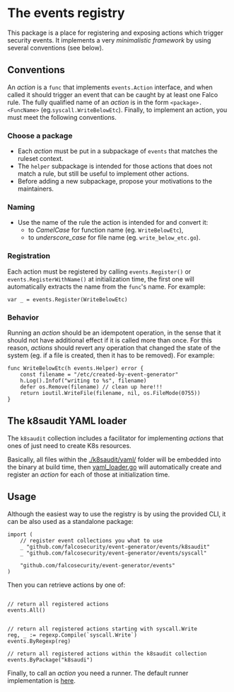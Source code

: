 # The events registry

This package is a place for registering and exposing actions which trigger security events. 
It implements a very *minimalistic framework* by using several conventions (see below).

## Conventions

An *action* is a `func` that implements `events.Action` interface, and when called it should trigger an event that can be caught by at least one Falco rule. The fully qualified name of an *action* is in the form `<package>.<FuncName>` (eg.`syscall.WriteBelowEtc`). Finally, to implement an action, you must meet the following conventions.

### Choose a package 
- Each *action* must be put in a subpackage of `events` that matches the ruleset context.
- The `helper` subpackage is intended for those actions that does not match a rule, but still be useful to implement other actions.
- Before adding a new subpackage, propose your motivations to the maintainers.

### Naming

- Use the name of the rule the action is intended for and convert it:
    - to *CamelCase* for function name (eg. `WriteBelowEtc`),
    - to *underscore_case* for file name (eg. `write_below_etc.go`).

### Registration

Each action must be registered by calling `events.Register()` or `events.RegisterWithName()` at initialization time, the first one will automatically extracts the name from the `func`'s name. For example:

```golang
var _ = events.Register(WriteBelowEtc)
```

### Behavior
Running an *action* should be an idempotent operation, in the sense that it should not have additional effect if it is called more than once.
For this reason, *actions* should revert any operation that changed the state of the system (eg. if a file is created, then it has to be removed). For example:

```golang
func WriteBelowEtc(h events.Helper) error {
	const filename = "/etc/created-by-event-generator"
	h.Log().Infof("writing to %s", filename)
	defer os.Remove(filename) // clean up here!!!
	return ioutil.WriteFile(filename, nil, os.FileMode(0755))
}
```

## The k8saudit YAML loader

The `k8saudit` collection includes a facilitator for implementing *actions* that ones of just need to create K8s resources.

Basically, all files within the [./k8saudit/yaml/](https://github.com/falcosecurity/event-generator/tree/master/events/k8saudit/yaml) folder will be embedded into the binary at build time, then [yaml_loader.go](https://github.com/falcosecurity/event-generator/blob/master/events/k8saudit/yaml_loader.go) will automatically create and register an *action* for each of those at initialization time.


## Usage

Although the easiest way to use the registry is by using the provided CLI, it can be also used as a standalone package:

```golang
import (
	// register event collections you what to use
	_ "github.com/falcosecurity/event-generator/events/k8saudit"
	_ "github.com/falcosecurity/event-generator/events/syscall"

	"github.com/falcosecurity/event-generator/events"
)
```

Then you can retrieve actions by one of:

```golang

// return all registered actions
events.All()


// return all registered actions starting with syscall.Write
reg, _ := regexp.Compile(`syscall.Write`)
events.ByRegexp(reg)

// return all registered actions within the k8saudit collection
events.ByPackage("k8saudi")
```

Finally, to call an *action* you need a runner. The default runner implementation is [here](https://github.com/falcosecurity/event-generator/tree/master/pkg/runner).


